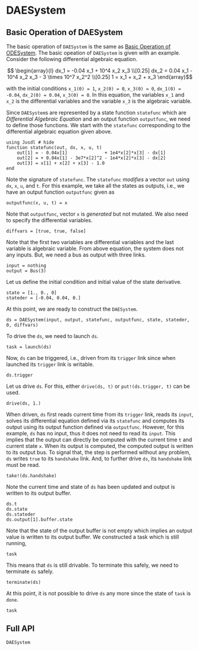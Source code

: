 # DAESystem 

## Basic Operation of DAESystem 
The basic operation of `DAESystem` is the same as [Basic Operation of ODESystem](@ref). The basic opeation of `DAESystem` is given with an example. Consider the following differential algebraic equation.
```math 
    \begin{array}{l}
    dx_1 = -0.04 x_1 + 10^4 x_2 x_3 \\[0.25]
    dx_2 = 0.04 x_1 - 10^4 x_2 x_3  - 3 \times 10^7 x_2^2 \\[0.25]
    1 = x_1 + x_2 + x_3
    \end{array}
```
with the initial conditions ``x_1(0) = 1``, ``x_2(0) = 0``, ``x_3(0) = 0``, ``dx_1(0) = -0.04``, ``dx_2(0) = 0.04``, ``x_3(0) = 0``. In this equation, the variables ``x_1`` and ``x_2`` is the differential variables and the variable ``x_3`` is the algebraic variable.

Since `DAESystem`s are represented by a state function `statefunc` which are *Differential Algebraic Equation* and an output function `outputfunc`, we need to define those functions.
We start with the `statefunc` corresponding to the differential algebraic equation given above. 
```@repl dae_ex 
using Jusdl # hide 
function statefunc(out, dx, x, u, t)
    out[1] = - 0.04x[1]              + 1e4*x[2]*x[3] - dx[1]
    out[2] = + 0.04x[1] - 3e7*x[2]^2 - 1e4*x[2]*x[3] - dx[2]
    out[3] = x[1] + x[2] + x[3] - 1.0
end
```
Note the signature of  `statefunc`. The `statefunc` *modifies* a vector `out` using `dx`, `x`, `u`, and `t`. For this example, we take all the states as outputs, i.e., we have an output function `outputfunc` given as
```@repl dae_ex 
outputfunc(x, u, t) = x
```
Note that `outputfunc`, vector `x` is *generated* but not mutated. We also need to specify the differential variables. 
```@repl dae_ex 
diffvars = [true, true, false]
```
Note that the first two variables are differential variables and the last variable is algebraic variable. From above equation, the system does not any inputs. But, we need a bus as output with three links. 
```@repl dae_ex 
input = nothing 
output = Bus(3)
```
Let us define the initial condition and initial value of the state derivative.
```@repl dae_ex 
state = [1., 0., 0]
stateder = [-0.04, 0.04, 0.]
```
At this point, we are ready to construct the `DAESystem`.
```@repl dae_ex
ds = DAESystem(input, output, statefunc, outputfunc, state, stateder, 0, diffvars)
```
To drive the `ds`, we need to launch `ds`.
```@repl dae_ex 
task = launch(ds)
```
Now, `ds` can be triggered, i.e., driven from its `trigger` link since when launched its `trigger` link is writable.
```@repl dae_ex 
ds.trigger
```
Let us drive `ds`. For this, either `drive(ds, t)` or `put!(ds.trigger, t)` can be used. 
```@repl dae_ex 
drive(ds, 1.)
```
When driven, `ds` first reads current time from its `trigger` link, reads its `input`, solves its differential equation defined via its `statefunc` and computes its output using its output function defined via `outputfunc`. However, for this example, `ds` has no input, thus it does not need to read its `input`. This implies that the output can directly be computed with the current time `t` and current state `x`. When its output is computed, the computed output is written to its output bus. To signal that, the step is performed without any problem, `ds` writes `true` to its `handshake` link. And, to further drive `ds`, its `handshake` link must be read. 
```@repl dae_ex 
take!(ds.handshake)
```
Note the current time and state of `ds` has been updated and output is written to its output buffer. 
```@repl dae_ex 
ds.t 
ds.state 
ds.stateder 
ds.output[1].buffer.state
```
Note that the state of the output buffer is not empty which implies an output value is written to its output buffer. We constructed a task which is still running,
```@repl dae_ex 
task
```
This means that `ds` is still drivable. To terminate this safely, we need to terminate `ds` safely. 
```@repl dae_ex 
terminate(ds)
```
At this point, it is not possible to drive `ds` any more since the state of `task` is `done`.
```@repl dae_ex 
task
```

## Full API
```@docs 
DAESystem
```